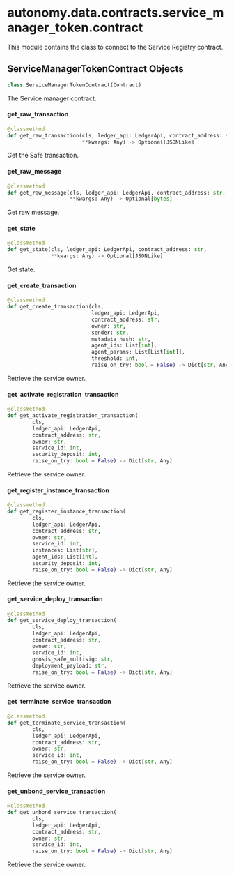 <a id="autonomy.data.contracts.service_manager_token.contract"></a>

# autonomy.data.contracts.service`_`manager`_`token.contract

This module contains the class to connect to the Service Registry contract.

<a id="autonomy.data.contracts.service_manager_token.contract.ServiceManagerTokenContract"></a>

## ServiceManagerTokenContract Objects

```python
class ServiceManagerTokenContract(Contract)
```

The Service manager contract.

<a id="autonomy.data.contracts.service_manager_token.contract.ServiceManagerTokenContract.get_raw_transaction"></a>

#### get`_`raw`_`transaction

```python
@classmethod
def get_raw_transaction(cls, ledger_api: LedgerApi, contract_address: str,
                        **kwargs: Any) -> Optional[JSONLike]
```

Get the Safe transaction.

<a id="autonomy.data.contracts.service_manager_token.contract.ServiceManagerTokenContract.get_raw_message"></a>

#### get`_`raw`_`message

```python
@classmethod
def get_raw_message(cls, ledger_api: LedgerApi, contract_address: str,
                    **kwargs: Any) -> Optional[bytes]
```

Get raw message.

<a id="autonomy.data.contracts.service_manager_token.contract.ServiceManagerTokenContract.get_state"></a>

#### get`_`state

```python
@classmethod
def get_state(cls, ledger_api: LedgerApi, contract_address: str,
              **kwargs: Any) -> Optional[JSONLike]
```

Get state.

<a id="autonomy.data.contracts.service_manager_token.contract.ServiceManagerTokenContract.get_create_transaction"></a>

#### get`_`create`_`transaction

```python
@classmethod
def get_create_transaction(cls,
                           ledger_api: LedgerApi,
                           contract_address: str,
                           owner: str,
                           sender: str,
                           metadata_hash: str,
                           agent_ids: List[int],
                           agent_params: List[List[int]],
                           threshold: int,
                           raise_on_try: bool = False) -> Dict[str, Any]
```

Retrieve the service owner.

<a id="autonomy.data.contracts.service_manager_token.contract.ServiceManagerTokenContract.get_activate_registration_transaction"></a>

#### get`_`activate`_`registration`_`transaction

```python
@classmethod
def get_activate_registration_transaction(
        cls,
        ledger_api: LedgerApi,
        contract_address: str,
        owner: str,
        service_id: int,
        security_deposit: int,
        raise_on_try: bool = False) -> Dict[str, Any]
```

Retrieve the service owner.

<a id="autonomy.data.contracts.service_manager_token.contract.ServiceManagerTokenContract.get_register_instance_transaction"></a>

#### get`_`register`_`instance`_`transaction

```python
@classmethod
def get_register_instance_transaction(
        cls,
        ledger_api: LedgerApi,
        contract_address: str,
        owner: str,
        service_id: int,
        instances: List[str],
        agent_ids: List[int],
        security_deposit: int,
        raise_on_try: bool = False) -> Dict[str, Any]
```

Retrieve the service owner.

<a id="autonomy.data.contracts.service_manager_token.contract.ServiceManagerTokenContract.get_service_deploy_transaction"></a>

#### get`_`service`_`deploy`_`transaction

```python
@classmethod
def get_service_deploy_transaction(
        cls,
        ledger_api: LedgerApi,
        contract_address: str,
        owner: str,
        service_id: int,
        gnosis_safe_multisig: str,
        deployment_payload: str,
        raise_on_try: bool = False) -> Dict[str, Any]
```

Retrieve the service owner.

<a id="autonomy.data.contracts.service_manager_token.contract.ServiceManagerTokenContract.get_terminate_service_transaction"></a>

#### get`_`terminate`_`service`_`transaction

```python
@classmethod
def get_terminate_service_transaction(
        cls,
        ledger_api: LedgerApi,
        contract_address: str,
        owner: str,
        service_id: int,
        raise_on_try: bool = False) -> Dict[str, Any]
```

Retrieve the service owner.

<a id="autonomy.data.contracts.service_manager_token.contract.ServiceManagerTokenContract.get_unbond_service_transaction"></a>

#### get`_`unbond`_`service`_`transaction

```python
@classmethod
def get_unbond_service_transaction(
        cls,
        ledger_api: LedgerApi,
        contract_address: str,
        owner: str,
        service_id: int,
        raise_on_try: bool = False) -> Dict[str, Any]
```

Retrieve the service owner.

